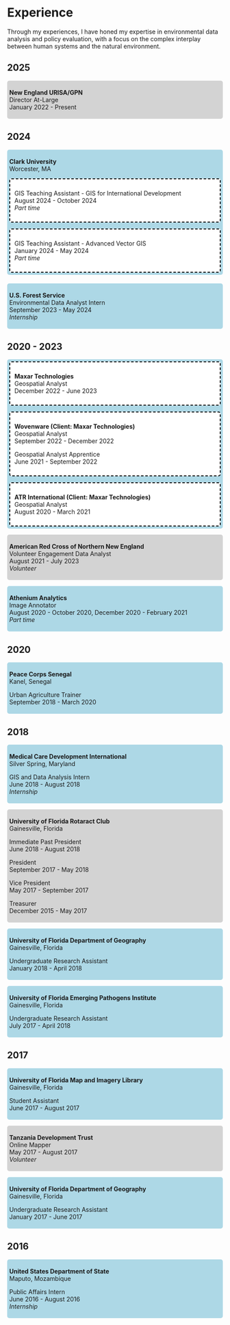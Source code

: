 # Experience

Through my experiences, I have honed my expertise in environmental data analysis and policy evaluation, with a focus on the complex interplay between human systems and the natural environment.

## 2025

<div style="background-color: lightgray; padding: 5px; border-radius: 5px;">

**New England URISA/GPN**  
Director At-Large  
January 2022 - Present </div>

## 2024

<div style="background-color: lightblue; padding: 5px; border-radius: 5px;">

**Clark University**  
Worcester, MA
<div style="background-color: white; padding: 10px; border: 2px dashed black; border-radius: 5px;">

GIS Teaching Assistant - GIS for International Development  
August 2024 - October 2024  
*Part time*</div>

<div style="background-color: white; padding: 10px; border: 2px dashed black; border-radius: 5px;">

GIS Teaching Assistant - Advanced Vector GIS  
January 2024 - May 2024  
*Part time*
</div>
</div>

<div style="height: 20px;"></div>

<div style="background-color: lightblue; padding: 5px; border-radius: 5px;">

**U.S. Forest Service**  
Environmental Data Analyst Intern  
September 2023 - May 2024  
*Internship*</div>

## 2020 - 2023

<div style="background-color: lightblue; padding: 5px; border-radius: 5px;">
<div style="background-color: white; padding: 10px; border: 2px dashed black; border-radius: 5px;">

**Maxar Technologies**  
Geospatial Analyst  
December 2022 - June 2023</div>

<div style="background-color: white; padding: 10px; border: 2px dashed black; border-radius: 5px;">

**Wovenware (Client: Maxar Technologies)**  
Geospatial Analyst  
September 2022 - December 2022

Geospatial Analyst Apprentice  
June 2021 - September 2022 </div>

<div style="background-color: white; padding: 10px; border: 2px dashed black; border-radius: 5px;">

**ATR International (Client: Maxar Technologies)**  
Geospatial Analyst  
August 2020 - March 2021</div></div>

<div style="background-color: lightgray; padding: 5px; border-radius: 5px;">

**American Red Cross of Northern New England**  
Volunteer Engagement Data Analyst  
August 2021 - July 2023  
*Volunteer*</div>

<div style="background-color: lightblue; padding: 5px; border-radius: 5px;">

**Athenium Analytics**  
Image Annotator  
August 2020 - October 2020, December 2020 - February 2021  
*Part time*</div>

## 2020

<div style="background-color: lightblue; padding: 5px; border-radius: 5px;">

**Peace Corps Senegal**  
Kanel, Senegal

Urban Agriculture Trainer  
September 2018 - March 2020</div>

## 2018

<div style="background-color: lightblue; padding: 5px; border-radius: 5px;">

**Medical Care Development International**  
Silver Spring, Maryland

GIS and Data Analysis Intern  
June 2018 - August 2018  
*Internship*</div>

<div style="background-color: lightgray; padding: 5px; border-radius: 5px;">

**University of Florida Rotaract Club**  
Gainesville, Florida

Immediate Past President   
June 2018 - August 2018
 
President  
September 2017 - May 2018
 
Vice President  
May 2017 - September 2017

Treasurer  
December 2015 - May 2017</div>

<div style="background-color: lightblue; padding: 5px; border-radius: 5px;">

**University of Florida Department of Geography**  
Gainesville, Florida

Undergraduate Research Assistant  
January 2018 - April 2018</div>

<div style="background-color: lightblue; padding: 5px; border-radius: 5px;">

**University of Florida Emerging Pathogens Institute**  
Gainesville, Florida

Undergraduate Research Assistant  
July 2017 - April 2018</div>

## 2017

<div style="background-color: lightblue; padding: 5px; border-radius: 5px;">

**University of Florida Map and Imagery Library**  
Gainesville, Florida

Student Assistant  
June 2017 - August 2017</div>

<div style="background-color: lightgray; padding: 5px; border-radius: 5px;">

**Tanzania Development Trust**  
Online Mapper  
May 2017 - August 2017  
*Volunteer*</div>

<div style="background-color: lightblue; padding: 5px; border-radius: 5px;">

**University of Florida Department of Geography**  
​Gainesville, Florida

Undergraduate Research Assistant  
January 2017 - June 2017</div>

## 2016

<div style="background-color: lightblue; padding: 5px; border-radius: 5px;">

**United States Department of State**  
Maputo, Mozambique

Public Affairs Intern  
June 2016 - August 2016  
*Internship*</div>